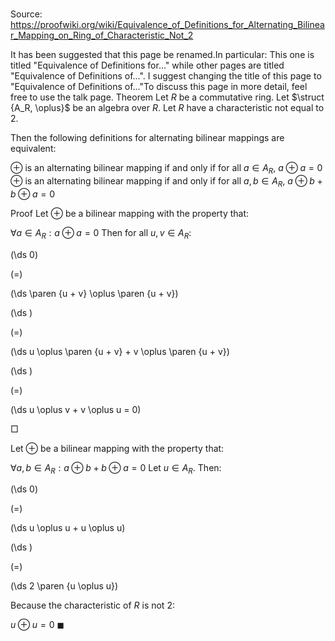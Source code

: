 # 

Source: https://proofwiki.org/wiki/Equivalence_of_Definitions_for_Alternating_Bilinear_Mapping_on_Ring_of_Characteristic_Not_2


It has been suggested that this page be renamed.In particular: This one is titled "Equivalence of Definitions for..." while other pages are titled "Equivalence of Definitions of...". I suggest changing the title of this page to "Equivalence of Definitions of..."To discuss this page in more detail, feel free to use the talk page.
Theorem
Let $R$ be a commutative ring.
Let $\struct {A_R, \oplus}$ be an algebra over $R$.
Let $R$ have a characteristic not equal to $2$.

Then the following definitions for alternating bilinear mappings are equivalent:

$\oplus$ is an alternating bilinear mapping if and only if for all $a \in A_R$, $a \oplus a = 0$
$\oplus$ is an alternating bilinear mapping if and only if for all $a, b \in A_R$, $a \oplus b + b \oplus a = 0$


Proof
Let $\oplus$ be a bilinear mapping with the property that:

$\forall a \in A_R: a \oplus a = 0$
Then for all $u, v \in A_R$:














\(\ds 0\)

\(=\)







\(\ds \paren {u + v} \oplus \paren {u + v}\)




















\(\ds \)

\(=\)







\(\ds u \oplus \paren {u + v} + v \oplus \paren {u + v}\)




















\(\ds \)

\(=\)







\(\ds u \oplus v + v \oplus u = 0\)









$\Box$

Let $\oplus$ be a bilinear mapping with the property that:

$\forall a, b \in A_R: a \oplus b + b \oplus a = 0$
Let $u \in A_R$.
Then:














\(\ds 0\)

\(=\)







\(\ds u \oplus u + u \oplus u\)




















\(\ds \)

\(=\)







\(\ds 2 \paren {u \oplus u}\)









Because the characteristic of $R$ is not $2$:

$u \oplus u = 0$
$\blacksquare$





